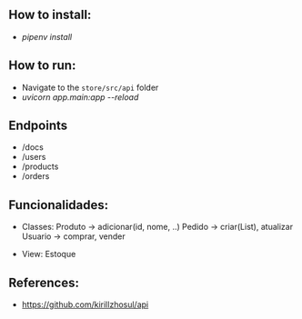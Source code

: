## How to install:
  - *pipenv install* 

## How to run:
  - Navigate to the `store/src/api` folder 
  - *uvicorn app.main:app --reload* 

## Endpoints

- /docs
- /users
- /products
- /orders

## Funcionalidades:

- Classes:
Produto -> adicionar(id, nome, ..)
Pedido -> criar(List<Produto>), atualizar
Usuario -> comprar, vender

- View:
Estoque

## References:
- https://github.com/kirillzhosul/api



